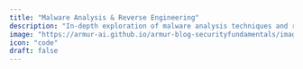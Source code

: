 ```yaml
---
title: "Malware Analysis & Reverse Engineering"
description: "In-depth exploration of malware analysis techniques and reverse engineering methodologies."
image: "https://armur-ai.github.io/armur-blog-securityfundamentals/images/reverse.png"
icon: "code"
draft: false
---
```


